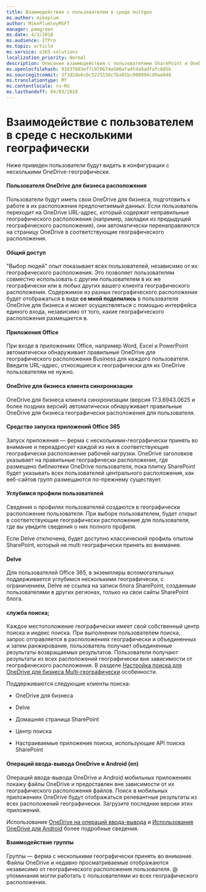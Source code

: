 ```yaml
---
title: Взаимодействие с пользователем в среде multgeo
ms.author: mikeplum
author: MikePlumleyMSFT
manager: pamgreen
ms.date: 4/3/2018
ms.audience: ITPro
ms.topic: article
ms.service: o365-solutions
localization_priority: Normal
description: Описание взаимодействия с пользователями SharePoint и OneDrive в среде с несколькими географически.
ms.openlocfilehash: 91837883ef7c970674a500afa4fda9adfafc6d5b
ms.sourcegitcommit: 3f3d2de6c0c5225156cfba01bc980994cd9ae848
ms.translationtype: MT
ms.contentlocale: ru-RU
ms.lasthandoff: 04/03/2018
---
```

# <a name="user-experience-in-a-multi-geo-environment"></a>Взаимодействие с пользователем в среде с несколькими географически

Ниже приведен пользователи будут видеть в конфигурации с несколькими OneDrive-географически.

#### <a name="users-onedrive-for-business-location"></a>Пользователя OneDrive для бизнеса расположения

Пользователи будут иметь свои OneDrive для бизнеса, подготовить к работе в их расположения предпочитаемый данных. Если пользователь переходит на OneDrive URL-адрес, который содержит неправильные географического расположения (например, закладки из предыдущей географического расположения), они автоматически перенаправляются на страницу OneDrive в соответствующие географического расположения.

#### <a name="sharing"></a>Общий доступ

"Выбор людей" опыт показывает всех пользователей, независимо от их географического расположения. Это позволяет пользователям совместно использовать с другим пользователем в их же географически или в любых других вашего клиента географического расположения. Содержимое из разных географического расположения будет отображаться в виде **со мной поделились** в пользователя OneDrive для бизнеса и может осуществляться с помощью интерфейса единого входа, независимо от того, какие географического расположения размещается в.

#### <a name="office-applications"></a>Приложения Office

При входе в приложениях Office, например Word, Excel и PowerPoint автоматически обнаруживает правильные OneDrive для географического расположения Business для каждого пользователя. Введите URL-адрес, относящиеся к географически для их OneDrive пользователям не нужно.

#### <a name="onedrive-for-business-sync-client"></a>OneDrive для бизнеса клиента синхронизации

OneDrive для бизнеса клиента синхронизации (версия 17.3.6943.0625 и более поздних версий) автоматически обнаруживает правильные OneDrive для бизнеса географически расположения для пользователя.

#### <a name="office-365-app-launcher"></a>Средство запуска приложений Office 365

Запуск приложения — ферма с несколькими-географически принять во внимание и переадресует каждой из них в соответствующие географически расположение рабочей нагрузки. OneDrive заголовков указывает на правильные географически расположение, где размещено библиотеки OneDrive пользователя, пока плитку SharePoint будет указывать всех пользователей центрального расположения, как веб-сайтов групп размещаются по-прежнему существует.

#### <a name="delve-user-profiles"></a>Углубимся профили пользователей

Сведения о профилях пользователей создаются в географически расположение пользователя. При выборе пользователем, будет открыт в соответствующие географически расположение для пользователя, где вы увидите сведения о них полного профиля.

Если Delve отключена, будет доступно классический профиль опытом SharePoint, который не multi географически принять во внимание.

#### <a name="delve"></a>Delve

Для пользователей Office 365, в экземпляры вспомогательных поддерживается углубимся несколькими географически, с ограничением, Delve не ссылка на записи блога SharePoint, созданным пользователями в других регионах, только на свои сайты SharePoint блога.

#### <a name="search"></a>служба поиска;

Каждое местоположение географически имеет свой собственный центр поиска и индекс поиска. При выполнении пользователем поиска, запрос отправляется в расположениях географически и объединенных и затем ранжирования, пользователь получает объединенные результаты возвращаемых результатов. Пользователи получают результаты из всех расположений географически вне зависимости от географического расположения. В разделе [Настройка поиска для OneDrive для бизнеса Multi-географически](configure-search-for-multi-geo.md) особенности.

Поддерживаются следующие клиенты поиска:

-   OneDrive для бизнеса

-   Delve

-   Домашняя страница SharePoint

-   Центр поиска

-   Настраиваемые приложения поиска, использующие API поиска SharePoint

#### <a name="onedrive-ios-and-android"></a>Операций ввода-вывода OneDrive и Android (en) 

Операций ввода-вывода OneDrive и Android мобильных приложениях покажу файлы OneDrive и предоставлен вне зависимости от их географического расположения файлов. Поиск в мобильных приложениях OneDrive будут отображаться релевантные результаты из всех расположений географически. Загрузите последние версии этих приложений.

Использование [OneDrive на операций ввода-вывода](https://support.office.com/article/08d5c5b2-ccc6-40eb-a244-fe3597a3c247) и [Использования OneDrive для Android](https://support.office.com/article/eee1d31c-792d-41d4-8132-f9621b39eb36) более подробные сведения.

#### <a name="teams-experience"></a>Взаимодействие группы

Группы — ферма с несколькими географически принять во внимание. Файлы OneDrive и недавно просматриваемые отображаются независимо от географического расположения пользователя. @ упоминания могли работать с пользователями из всех географического расположения.
